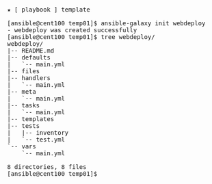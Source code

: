 <pre>
★ [ playbook ] template

[ansible@cent100 temp01]$ ansible-galaxy init webdeploy
- webdeploy was created successfully
[ansible@cent100 temp01]$ tree webdeploy/
webdeploy/
|-- README.md
|-- defaults
|   `-- main.yml
|-- files
|-- handlers
|   `-- main.yml
|-- meta
|   `-- main.yml
|-- tasks
|   `-- main.yml
|-- templates
|-- tests
|   |-- inventory
|   `-- test.yml
`-- vars
    `-- main.yml

8 directories, 8 files
[ansible@cent100 temp01]$ 
</pre>